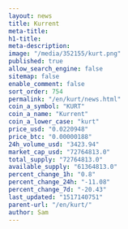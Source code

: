 ```yaml
---
layout: news
title: Kurrent
meta-title: 
h1-title: 
meta-description: 
image: "/media/352155/kurt.png"
published: true
allow_search_engine: false
sitemap: false
enable_comment: false
sort_order: 754
permalink: "/en/kurt/news.html"
coin_a_symbol: "KURT"
coin_a_name: "Kurrent"
coin_a_lower_case: "kurt"
price_usd: "0.0220948"
price_btc: "0.00000188"
24h_volume_usd: "3423.94"
market_cap_usd: "72764813.0"
total_supply: "72764813.0"
available_supply: "61364813.0"
percent_change_1h: "0.8"
percent_change_24h: "-11.08"
percent_change_7d: "-20.43"
last_updated: "1517140751"
parent-url: "/en/kurt/"
author: Sam
---
```


